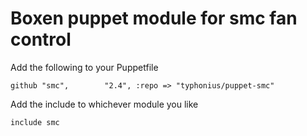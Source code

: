 # Boxen puppet module for smc fan control

Add the following to your Puppetfile

```
github "smc",        "2.4", :repo => "typhonius/puppet-smc"
```

Add the include to whichever module you like

```
include smc
```
